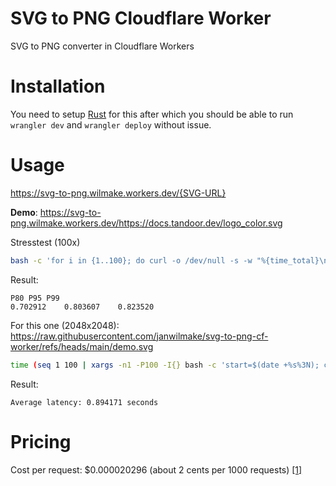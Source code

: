 # SVG to PNG Cloudflare Worker

SVG to PNG converter in Cloudflare Workers

# Installation

You need to setup [Rust](https://developers.cloudflare.com/workers/languages/rust/) for this after which you should be able to run `wrangler dev` and `wrangler deploy` without issue.

# Usage

https://svg-to-png.wilmake.workers.dev/{SVG-URL}

**Demo**: https://svg-to-png.wilmake.workers.dev/https://docs.tandoor.dev/logo_color.svg

Stresstest (100x)

```sh
bash -c 'for i in {1..100}; do curl -o /dev/null -s -w "%{time_total}\n" https://svg-to-png.wilmake.workers.dev/https://docs.tandoor.dev/logo_color.svg; done | sort -n | awk "BEGIN{print \"P80\tP95\tP99\"} {a[NR]=\$1} END{print a[int(NR*0.8)+1]\"\t\"a[int(NR*0.95)+1]\"\t\"a[int(NR*0.99)+1]}"'
```

Result:

```
P80	P95	P99
0.702912	0.803607	0.823520
```

For this one (2048x2048): https://raw.githubusercontent.com/janwilmake/svg-to-png-cf-worker/refs/heads/main/demo.svg

```sh
time (seq 1 100 | xargs -n1 -P100 -I{} bash -c 'start=$(date +%s%3N); curl -s -o /dev/null -w "%{time_total}\n" https://svg-to-png.wilmake.workers.dev/https://raw.githubusercontent.com/janwilmake/svg-to-png-cf-worker/refs/heads/main/demo.svg; end=$(date +%s%3N)') | awk '{sum+=$1; count++} END {print "Average latency:", sum/count, "seconds"}'
```

Result:

```
Average latency: 0.894171 seconds
```

# Pricing

Cost per request: $0.000020296 (about 2 cents per 1000 requests) [[1]](https://letmeprompt.com/rules-httpsuithu-1rwhk00)
